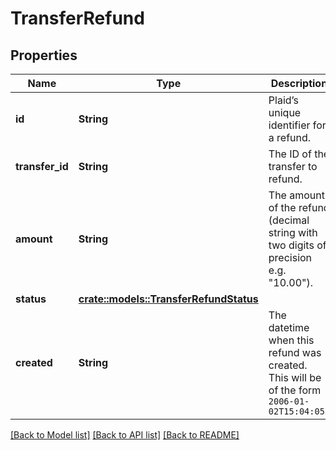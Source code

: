 # TransferRefund

## Properties

Name | Type | Description | Notes
------------ | ------------- | ------------- | -------------
**id** | **String** | Plaid’s unique identifier for a refund. | 
**transfer_id** | **String** | The ID of the transfer to refund. | 
**amount** | **String** | The amount of the refund (decimal string with two digits of precision e.g. \"10.00\"). | 
**status** | [**crate::models::TransferRefundStatus**](TransferRefundStatus.md) |  | 
**created** | **String** | The datetime when this refund was created. This will be of the form `2006-01-02T15:04:05Z` | 

[[Back to Model list]](../README.md#documentation-for-models) [[Back to API list]](../README.md#documentation-for-api-endpoints) [[Back to README]](../README.md)


